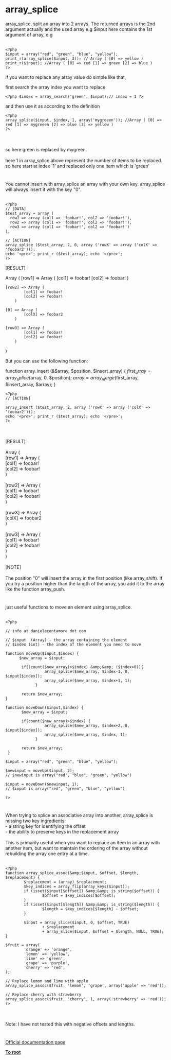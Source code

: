 # array_splice



array_splice, split an array into 2 arrays. The returned arrays is the 2nd argument actually and the used array e.g $input here contains the 1st argument of array, e.g<br><br>

```
<?php
$input = array("red", "green", "blue", "yellow");
print_r(array_splice($input, 3)); // Array ( [0] => yellow )  
print_r($input); //Array ( [0] => red [1] => green [2] => blue )
?>
```


if you want to replace any array value do simple like that,

first search the array index you want to replace



```
<?php $index = array_search('green', $input);// index = 1 ?>
```


and then use it as according to the definition



```
<?php
array_splice($input, $index, 1, array('mygreeen')); //Array ( [0] => red [1] => mygreeen [2] => blue [3] => yellow ) 
?>
```
<br><br>so here green is replaced by mygreen.<br><br>here 1 in array_splice above represent the number of items to be replaced. so here start at index &apos;1&apos; and replaced only one item which is &apos;green&apos;  

#

You cannot insert with array_splice an array with your own key. array_splice will always insert it with the key "0".<br><br>

```
<?php
// [DATA]
$test_array = array (
  row1 => array (col1 => 'foobar!', col2 => 'foobar!'),
  row2 => array (col1 => 'foobar!', col2 => 'foobar!'),
  row3 => array (col1 => 'foobar!', col2 => 'foobar!')
);

// [ACTION]
array_splice ($test_array, 2, 0, array ('rowX' => array ('colX' => 'foobar2')));
echo '<pre>'; print_r ($test_array); echo '</pre>';
?>
```


[RESULT]

Array (
    [row1] => Array (
            [col1] => foobar!
            [col2] => foobar!
        )

    [row2] => Array (
            [col1] => foobar!
            [col2] => foobar!
        )

    [0] => Array (
            [colX] => foobar2
        )

    [row3] => Array (
            [col1] => foobar!
            [col2] => foobar!
        )
)

But you can use the following function:

function array_insert (&amp;$array, $position, $insert_array) {
  $first_array = array_splice ($array, 0, $position);
  $array = array_merge ($first_array, $insert_array, $array);
}



```
<?php
// [ACTION]

array_insert ($test_array, 2, array ('rowX' => array ('colX' => 'foobar2')));
echo '<pre>'; print_r ($test_array); echo '</pre>';
?>
```
<br><br>[RESULT]<br><br>Array (<br>    [row1] =&gt; Array (<br>            [col1] =&gt; foobar!<br>            [col2] =&gt; foobar!<br>        )<br><br>    [row2] =&gt; Array (<br>            [col1] =&gt; foobar!<br>            [col2] =&gt; foobar!<br>        )<br><br>    [rowX] =&gt; Array (<br>            [colX] =&gt; foobar2<br>        )<br><br>    [row3] =&gt; Array (<br>            [col1] =&gt; foobar!<br>            [col2] =&gt; foobar!<br>        )<br>)<br><br>[NOTE]<br><br>The position "0" will insert the array in the first position (like array_shift). If you try a position higher than the langth of the array, you add it to the array like the function array_push.  

#

just useful functions to move an element using array_splice.<br><br>

```
<?php

// info at danielecentamore dot com

// $input  (Array) - the array containing the element
// $index (int) - the index of the element you need to move

function moveUp($input,$index) {
      $new_array = $input;
      
       if((count($new_array)>$index) &amp;&amp; ($index>0)){
                 array_splice($new_array, $index-1, 0, $input[$index]);
                 array_splice($new_array, $index+1, 1);
             } 

       return $new_array;
}

function moveDown($input,$index) {
       $new_array = $input;
         
       if(count($new_array)>$index) {
                 array_splice($new_array, $index+2, 0, $input[$index]);
                 array_splice($new_array, $index, 1);
             } 
   
       return $new_array;
 }  

$input = array("red", "green", "blue", "yellow");

$newinput = moveUp($input, 2);
// $newinput is array("red", "blue", "green", "yellow")

$input = moveDown($newinput, 1);
// $input is array("red", "green", "blue", "yellow")

?>
```
  

#

When trying to splice an associative array into another, array_splice is missing two key ingredients:<br>  - a string key for identifying the offset<br>  - the ability to preserve keys in the replacement array<br><br>This is primarily useful when you want to replace an item in an array with another item, but want to maintain the ordering of the array without rebuilding the array one entry at a time.<br><br>

```
<?php
function array_splice_assoc(&amp;$input, $offset, $length, $replacement) {
        $replacement = (array) $replacement;
        $key_indices = array_flip(array_keys($input));
        if (isset($input[$offset]) &amp;&amp; is_string($offset)) {
                $offset = $key_indices[$offset];
        }
        if (isset($input[$length]) &amp;&amp; is_string($length)) {
                $length = $key_indices[$length] - $offset;
        }

        $input = array_slice($input, 0, $offset, TRUE)
                + $replacement
                + array_slice($input, $offset + $length, NULL, TRUE);
}

$fruit = array(
        'orange' => 'orange',
        'lemon' => 'yellow',
        'lime' => 'green',
        'grape' => 'purple',
        'cherry' => 'red',
);

// Replace lemon and lime with apple
array_splice_assoc($fruit, 'lemon', 'grape', array('apple' => 'red'));

// Replace cherry with strawberry
array_splice_assoc($fruit, 'cherry', 1, array('strawberry' => 'red'));
?>
```
<br><br>Note: I have not tested this with negative offsets and lengths.  

#

[Official documentation page](https://www.php.net/manual/en/function.array-splice.php)

**[To root](/README.md)**